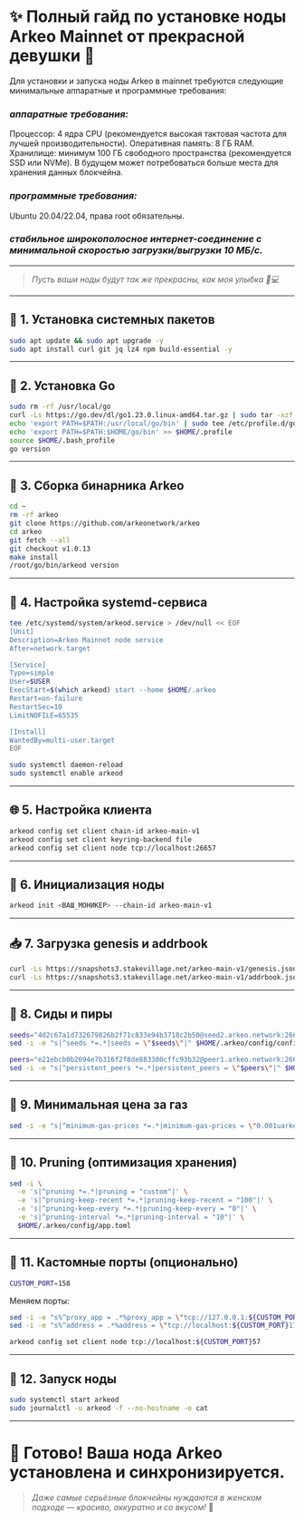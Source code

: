 # ✨ Полный гайд по установке ноды Arkeo Mainnet от прекрасной девушки 🌸
Для установки и запуска ноды Arkeo в mainnet требуются следующие минимальные аппаратные и программные требования:
### ***аппаратные требования:***
Процессор: 4 ядра CPU (рекомендуется высокая тактовая частота для лучшей производительности).
Оперативная память: 8 ГБ RAM.
Хранилище: минимум 100 ГБ свободного пространства (рекомендуется SSD или NVMe). В будущем может потребоваться больше места для хранения данных блокчейна.
### ***программные требования:***
Ubuntu 20.04/22.04, права root обязательны.
### ***стабильное широкополосное интернет-соединение с минимальной скоростью загрузки/выгрузки 10 МБ/с.***
---
> *Пусть ваши ноды будут так же прекрасны, как моя улыбка 💄💻*
---
## 💅 1. Установка системных пакетов
```bash
sudo apt update && sudo apt upgrade -y
sudo apt install curl git jq lz4 npm build-essential -y
```
---
## 👠 2. Установка Go
```bash
sudo rm -rf /usr/local/go
curl -Ls https://go.dev/dl/go1.23.0.linux-amd64.tar.gz | sudo tar -xzf - -C /usr/local
echo 'export PATH=$PATH:/usr/local/go/bin' | sudo tee /etc/profile.d/golang.sh
echo 'export PATH=$PATH:$HOME/go/bin' >> $HOME/.profile
source $HOME/.bash_profile
go version
```
---
## 💎 3. Сборка бинарника Arkeo
```bash
cd ~
rm -rf arkeo
git clone https://github.com/arkeonetwork/arkeo
cd arkeo
git fetch --all
git checkout v1.0.13
make install
/root/go/bin/arkeod version
```
---
## 👜 4. Настройка systemd-сервиса
```bash
tee /etc/systemd/system/arkeod.service > /dev/null << EOF
[Unit]
Description=Arkeo Mainnet node service
After=network.target

[Service]
Type=simple
User=$USER
ExecStart=$(which arkeod) start --home $HOME/.arkeo
Restart=on-failure
RestartSec=10
LimitNOFILE=65535

[Install]
WantedBy=multi-user.target
EOF
```

```bash
sudo systemctl daemon-reload
sudo systemctl enable arkeod
```
---
## 🌐 5. Настройка клиента
```bash
arkeod config set client chain-id arkeo-main-v1
arkeod config set client keyring-backend file
arkeod config set client node tcp://localhost:26657
```
---
## 👑 6. Инициализация ноды
```bash
arkeod init <ВАШ_МОНИКЕР> --chain-id arkeo-main-v1
```
---
## 📥 7. Загрузка genesis и addrbook
```bash
curl -Ls https://snapshots3.stakevillage.net/arkeo-main-v1/genesis.json > $HOME/.arkeo/config/genesis.json
curl -Ls https://snapshots3.stakevillage.net/arkeo-main-v1/addrbook.json > $HOME/.arkeo/config/addrbook.json
```
---
## 💫 8. Сиды и пиры
```bash
seeds="4d2c67a1d732679826b2f71c833e94b3718c2b50@seed2.arkeo.network:26656,416bd4379fa4fa3e76e59e4415396f727463142e@seed.arkeo.network:26656"
sed -i -e "s|^seeds *=.*|seeds = \"$seeds\"|" $HOME/.arkeo/config/config.toml

peers="e21ebcb0b2694e7b316f2f8de883300cffc93b32@peer1.arkeo.network:26656,..."
sed -i -e "s|^persistent_peers *=.*|persistent_peers = \"$peers\"|" $HOME/.arkeo/config/config.toml
```
---
## 💖 9. Минимальная цена за газ
```bash
sed -i -e "s|^minimum-gas-prices *=.*|minimum-gas-prices = \"0.001uarkeo\"|" $HOME/.arkeo/config/app.toml
```
---
## 💼 10. Pruning (оптимизация хранения)
```bash
sed -i \
  -e 's|^pruning *=.*|pruning = "custom"|' \
  -e 's|^pruning-keep-recent *=.*|pruning-keep-recent = "100"|' \
  -e 's|^pruning-keep-every *=.*|pruning-keep-every = "0"|' \
  -e 's|^pruning-interval *=.*|pruning-interval = "10"|' \
  $HOME/.arkeo/config/app.toml
```
---
## 💋 11. Кастомные порты (опционально)
```bash
CUSTOM_PORT=158
```
Меняем порты:
```bash
sed -i -e "s%^proxy_app = .*%proxy_app = \"tcp://127.0.0.1:${CUSTOM_PORT}58\"%" ... $HOME/.arkeo/config/config.toml
sed -i -e "s%^address = .*%address = \"tcp://localhost:${CUSTOM_PORT}17\"%" ... $HOME/.arkeo/config/app.toml
```
```bash
arkeod config set client node tcp://localhost:${CUSTOM_PORT}57
```
---
## 🌸 12. Запуск ноды
```bash
sudo systemctl start arkeod
sudo journalctl -u arkeod -f --no-hostname -o cat
```
---
# 🎀 Готово! Ваша нода Arkeo установлена и синхронизируется.
> *Даже самые серьёзные блокчейны нуждаются в женском подходе — красиво, аккуратно и со вкусом!* 💖 
